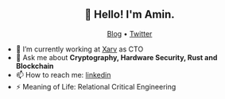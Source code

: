 <h2 align="center">👋 Hello! I'm Amin.</h2>
<p align="center">
  <a href="https://medium.com/@zorvan">Blog</a> •
  <a href="https://twitter.com/humbanapir">Twitter</a>
</p>


- 🔭 I’m currently working at [Xarv](https://xarv.ir) as CTO
- 💬 Ask me about **Cryptography, Hardware Security, Rust and Blockchain**
- 📫 How to reach me: [linkedin](https://linkedin.com/in/amin-razavi-sousan)
- ⚡ Meaning of Life: Relational Critical Engineering

